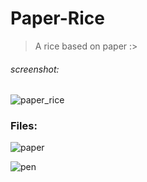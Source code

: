 # Paper-Rice
> A rice based on paper :>

###### screenshot:
![paper_rice](https://user-images.githubusercontent.com/80240062/172292292-221c775b-4054-40fc-a715-15322941d7be.jpg)


### Files: 
![paper](https://user-images.githubusercontent.com/80240062/172292325-a0d9ebdd-eff8-4691-88fd-e7a02bfeaaf9.jpg)

![pen](https://user-images.githubusercontent.com/80240062/172292404-0c118263-f089-44ac-b80b-677de95e1eba.jpg)
